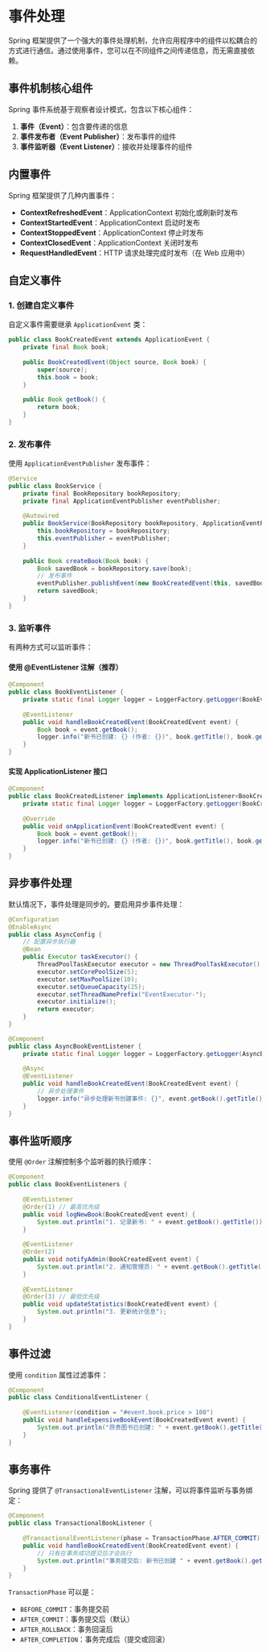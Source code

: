 # 事件处理

Spring 框架提供了一个强大的事件处理机制，允许应用程序中的组件以松耦合的方式进行通信。通过使用事件，您可以在不同组件之间传递信息，而无需直接依赖。

## 事件机制核心组件

Spring 事件系统基于观察者设计模式，包含以下核心组件：

1. **事件（Event）**：包含要传递的信息
2. **事件发布者（Event Publisher）**：发布事件的组件
3. **事件监听器（Event Listener）**：接收并处理事件的组件

## 内置事件

Spring 框架提供了几种内置事件：

- **ContextRefreshedEvent**：ApplicationContext 初始化或刷新时发布
- **ContextStartedEvent**：ApplicationContext 启动时发布
- **ContextStoppedEvent**：ApplicationContext 停止时发布
- **ContextClosedEvent**：ApplicationContext 关闭时发布
- **RequestHandledEvent**：HTTP 请求处理完成时发布（在 Web 应用中）

## 自定义事件

### 1. 创建自定义事件

自定义事件需要继承 `ApplicationEvent` 类：

```java
public class BookCreatedEvent extends ApplicationEvent {
    private final Book book;
    
    public BookCreatedEvent(Object source, Book book) {
        super(source);
        this.book = book;
    }
    
    public Book getBook() {
        return book;
    }
}
```

### 2. 发布事件

使用 `ApplicationEventPublisher` 发布事件：

```java
@Service
public class BookService {
    private final BookRepository bookRepository;
    private final ApplicationEventPublisher eventPublisher;
    
    @Autowired
    public BookService(BookRepository bookRepository, ApplicationEventPublisher eventPublisher) {
        this.bookRepository = bookRepository;
        this.eventPublisher = eventPublisher;
    }
    
    public Book createBook(Book book) {
        Book savedBook = bookRepository.save(book);
        // 发布事件
        eventPublisher.publishEvent(new BookCreatedEvent(this, savedBook));
        return savedBook;
    }
}
```

### 3. 监听事件

有两种方式可以监听事件：

#### 使用 @EventListener 注解（推荐）

```java
@Component
public class BookEventListener {
    private static final Logger logger = LoggerFactory.getLogger(BookEventListener.class);
    
    @EventListener
    public void handleBookCreatedEvent(BookCreatedEvent event) {
        Book book = event.getBook();
        logger.info("新书已创建: {} (作者: {})", book.getTitle(), book.getAuthor());
    }
}
```

#### 实现 ApplicationListener 接口

```java
@Component
public class BookCreatedListener implements ApplicationListener<BookCreatedEvent> {
    private static final Logger logger = LoggerFactory.getLogger(BookCreatedListener.class);
    
    @Override
    public void onApplicationEvent(BookCreatedEvent event) {
        Book book = event.getBook();
        logger.info("新书已创建: {} (作者: {})", book.getTitle(), book.getAuthor());
    }
}
```

## 异步事件处理

默认情况下，事件处理是同步的。要启用异步事件处理：

```java
@Configuration
@EnableAsync
public class AsyncConfig {
    // 配置异步执行器
    @Bean
    public Executor taskExecutor() {
        ThreadPoolTaskExecutor executor = new ThreadPoolTaskExecutor();
        executor.setCorePoolSize(5);
        executor.setMaxPoolSize(10);
        executor.setQueueCapacity(25);
        executor.setThreadNamePrefix("EventExecutor-");
        executor.initialize();
        return executor;
    }
}

@Component
public class AsyncBookEventListener {
    private static final Logger logger = LoggerFactory.getLogger(AsyncBookEventListener.class);
    
    @Async
    @EventListener
    public void handleBookCreatedEvent(BookCreatedEvent event) {
        // 异步处理事件
        logger.info("异步处理新书创建事件: {}", event.getBook().getTitle());
    }
}
```

## 事件监听顺序

使用 `@Order` 注解控制多个监听器的执行顺序：

```java
@Component
public class BookEventListeners {
    
    @EventListener
    @Order(1) // 最高优先级
    public void logNewBook(BookCreatedEvent event) {
        System.out.println("1. 记录新书: " + event.getBook().getTitle());
    }
    
    @EventListener
    @Order(2)
    public void notifyAdmin(BookCreatedEvent event) {
        System.out.println("2. 通知管理员: " + event.getBook().getTitle());
    }
    
    @EventListener
    @Order(3) // 最低优先级
    public void updateStatistics(BookCreatedEvent event) {
        System.out.println("3. 更新统计信息");
    }
}
```

## 事件过滤

使用 `condition` 属性过滤事件：

```java
@Component
public class ConditionalEventListener {
    
    @EventListener(condition = "#event.book.price > 100")
    public void handleExpensiveBookEvent(BookCreatedEvent event) {
        System.out.println("昂贵图书已创建: " + event.getBook().getTitle());
    }
}
```

## 事务事件

Spring 提供了 `@TransactionalEventListener` 注解，可以将事件监听与事务绑定：

```java
@Component
public class TransactionalBookListener {
    
    @TransactionalEventListener(phase = TransactionPhase.AFTER_COMMIT)
    public void handleBookCreatedEvent(BookCreatedEvent event) {
        // 只有在事务成功提交后才会执行
        System.out.println("事务提交后: 新书已创建 " + event.getBook().getTitle());
    }
}
```

`TransactionPhase` 可以是：
- `BEFORE_COMMIT`：事务提交前
- `AFTER_COMMIT`：事务提交后（默认）
- `AFTER_ROLLBACK`：事务回滚后
- `AFTER_COMPLETION`：事务完成后（提交或回滚）